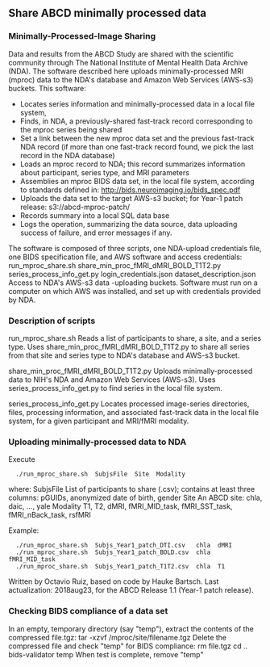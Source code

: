 ## Share ABCD minimally processed data


### Minimally-Processed-Image Sharing

Data and results from the ABCD Study are shared with the scientific community through The National Institute of Mental Health Data Archive (NDA).  The software described here uploads minimally-processed MRI (mproc) data to the NDA's database and Amazon Web Services (AWS-s3) buckets.  This software:
- Locates series information and minimally-processed data in a local file system,
- Finds, in NDA, a previously-shared fast-track record corresponding to the mproc series being shared
- Set a link between the new mproc data set and the previous fast-track NDA record (if more than one fast-track record found, we pick the last record in the NDA database)
- Loads an mproc record to NDA; this record summarizes information about participant, series type, and MRI parameters
- Assemblies an mproc BIDS data set, in the local file system, according to standards defined in: http://bids.neuroimaging.io/bids_spec.pdf
- Uploads the data set to the target AWS-s3 bucket; for Year-1 patch release: s3://abcd-mproc-patch/
- Records summary into a local SQL data base
- Logs the operation, summarizing the data source, data uploading success of failure, and error messages if any.

The software is composed of three scripts, one NDA-upload credentials file, one BIDS specification file, and AWS software and access credentials:
run_mproc_share.sh
share_min_proc_fMRI_dMRI_BOLD_T1T2.py
series_process_info_get.py
login_credentials.json
dataset_description.json
Access to NDA's AWS-s3 data -uploading buckets. Software must run on a computer on which AWS was installed, and set up with credentials provided by NDA.


### Description of scripts
run_mproc_share.sh
Reads a list of participants to share, a site, and a series type.  Uses share_min_proc_fMRI_dMRI_BOLD_T1T2.py to share all series from that site and series type to NDA's database and AWS-s3 bucket.

share_min_proc_fMRI_dMRI_BOLD_T1T2.py
Uploads minimally-processed data to NIH's NDA and Amazon Web Services (AWS-s3).  Uses series_process_info_get.py to find series in the local file system.

series_process_info_get.py
Locates processed image-series directories, files, processing information, and associated fast-track data in the local file system, for a given participant and MRI/fMRI modality.


### Uploading minimally-processed data to NDA
Execute
```
  ./run_mproc_share.sh  SubjsFile  Site  Modality
```

where:
  SubjsFile   List of participants to share (.csv); contains at least three columns: pGUIDs, anonymized date of birth, gender
  Site            An ABCD site: chla, daic, ..., yale
  Modality   T1, T2, dMRI, fMRI_MID_task, fMRI_SST_task, fMRI_nBack_task, rsfMRI

Example:
```
  ./run_mproc_share.sh  Subjs_Year1_patch_DTI.csv   chla  dMRI
  ./run_mproc_share.sh  Subjs_Year1_patch_BOLD.csv  chla  fMRI_MID_task
  ./run_mproc_share.sh  Subjs_Year1_patch_T1T2.csv  chla  T1
```

Written by Octavio Ruiz, based on code by Hauke Bartsch.
Last actualization: 2018aug23, for the ABCD Release 1.1 (Year-1 patch release).


### Checking BIDS compliance of a data set
In an empty, temporary directory (say "temp"), extract the contents of the compressed file.tgz:
tar  -xzvf  /mproc/site/filename.tgz
Delete the compressed file and check "temp" for BIDS compliance:
rm file.tgz
cd ..
bids-validator  temp
When test is complete, remove "temp"

